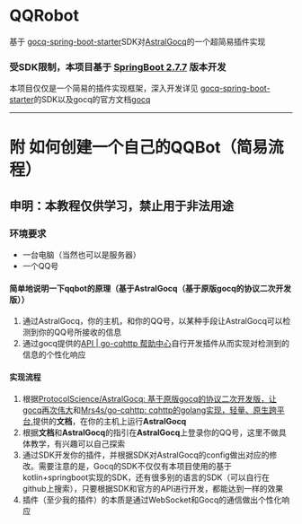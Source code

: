# QQRobot

基于 [gocq-spring-boot-starter](https://github.com/NKDark/gocq-spring-boot-starter)SDK对[AstralGocq](https://github.com/ProtocolScience/AstralGocq)的一个超简易插件实现

### 受SDK限制，本项目基于 [SpringBoot 2.7.7](https://github.com/spring-projects/spring-boot/tree/v2.7.7) 版本开发

本项目仅仅是一个简易的插件实现框架，深入开发详见 [gocq-spring-boot-starter](https://github.com/NKDark/gocq-spring-boot-starter)的SDK以及gocq的官方文档[gocq](https://docs.go-cqhttp.org/)

---

# 附 如何创建一个自己的QQBot（简易流程）

## 申明：本教程仅供学习，禁止用于非法用途

### 环境要求

- 一台电脑（当然也可以是服务器）
- 一个QQ号

#### 简单地说明一下qqbot的原理（基于AstralGocq（基于原版gocq的协议二次开发版））

1. 通过AstralGocq，你的主机，和你的QQ号，以某种手段让AstralGocq可以检测到你的QQ号所接收的信息
2. 通过gocq提供的[API | go-cqhttp 帮助中心](https://docs.go-cqhttp.org/api/#基础传输)自行开发插件从而实现对检测到的信息的个性化响应

#### 实现流程

1. 根据[ProtocolScience/AstralGocq: 基于原版gocq的协议二次开发版，让gocq再次伟大](https://github.com/ProtocolScience/AstralGocq)和[Mrs4s/go-cqhttp: cqhttp的golang实现，轻量、原生跨平台.](https://github.com/Mrs4s/go-cqhttp)提供的**文档**，在你的主机上运行**AstralGocq**
2. 根据**文档**和**AstralGocq**的指引在**AstralGocq**上登录你的QQ号，这里不做具体教学，有兴趣可以自己探索
3. 通过SDK开发你的插件，并根据SDK对AstralGocq的config做出对应的修改。需要注意的是，Gocq的SDK不仅仅有本项目使用的基于kotlin+springboot实现的SDK，还有很多别的语言的SDK（可以自行在github上搜索），只要根据SDK和官方的API进行开发，都能达到一样的效果
4. 插件（至少我的插件）的本质是通过WebSocket和Gocq的通信做出个性化响应

